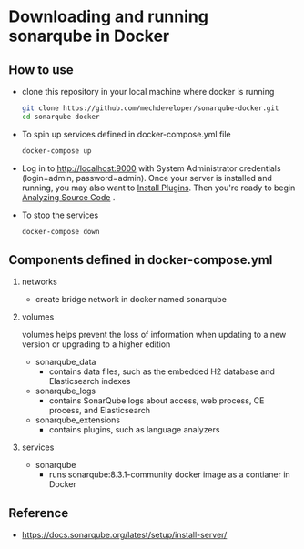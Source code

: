 # Downloading and running sonarqube in Docker

## How to use
- clone this repository in your local machine where docker is running
    ```bash
    git clone https://github.com/mechdeveloper/sonarqube-docker.git
    cd sonarqube-docker
    ```
- To spin up services defined in docker-compose.yml file
    ```bash
    docker-compose up
    ```
- Log in to <http://localhost:9000> with System Administrator credentials (login=admin, password=admin).
Once your server is installed and running, you may also want to [Install Plugins](https://docs.sonarqube.org/latest/setup/install-plugin/). Then you're ready to begin [Analyzing Source Code](https://docs.sonarqube.org/latest/analysis/overview/) .

- To stop the services
    ```bash
    docker-compose down
    ```

## Components defined in docker-compose.yml
1. networks
    - create bridge network in docker named sonarqube

2. volumes

   volumes helps prevent the loss of information when updating to a new version or upgrading to a higher edition

    - sonarqube_data
      - contains data files, such as the embedded H2 database and Elasticsearch indexes
    - sonarqube_logs
      - contains SonarQube logs about access, web process, CE process, and Elasticsearch
    - sonarqube_extensions
      - contains plugins, such as language analyzers

3. services
    - sonarqube
      - runs sonarqube:8.3.1-community docker image as a contianer in Docker


## Reference
- <https://docs.sonarqube.org/latest/setup/install-server/>
